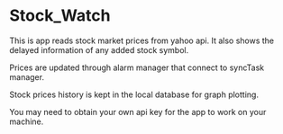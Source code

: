 # Stock_Watch

This is app reads stock market prices from yahoo api. It also shows the delayed information of any added stock symbol.

Prices are updated through alarm manager that connect to syncTask manager.

Stock prices history is kept in the local database for graph plotting.

You may need to obtain your own api key for the app to work on your machine.
